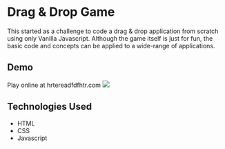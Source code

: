 # Drag & Drop Game
This started as a challenge to code a drag & drop application from scratch using only Vanilla Javascript. Although the game itself is just for fun, the basic code and concepts can be applied to a wide-range of applications.

## Demo
Play online at hrtereadfdfhtr.com
<kbd><img src="/demo/dragDropGame.gif" /></kbd>

## Technologies Used
* HTML
* CSS
* Javascript
